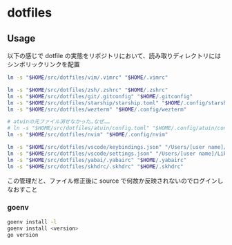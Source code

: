 # dotfiles

## Usage

以下の感じで dotfile の実態をリポジトリにおいて、読み取りディレクトリにはシンボリックリンクを配置

```zsh
ln -s "$HOME/src/dotfiles/vim/.vimrc" "$HOME/.vimrc"

ln -s "$HOME/src/dotfiles/zsh/.zshrc" "$HOME/.zshrc"
ln -s "$HOME/src/dotfiles/git/.gitconfig" "$HOME/.gitconfig"
ln -s "$HOME/src/dotfiles/starship/starship.toml" "$HOME/.config/starship.toml"
ln -s "$HOME/src/dotfiles/wezterm" "$HOME/.config/wezterm"

# atuinの元ファイル消せなかった…なぜ……
# ln -s "$HOME/src/dotfiles/atuin/config.toml" "$HOME/.config/atuin/config.toml"
ln -s "$HOME/src/dotfiles/nvim" "$HOME/.config/nvim"

ln -s "$HOME/src/dotfiles/vscode/keybindings.json" "/Users/[user name]/Library/Application Support/Code/User/keybindings.json"
ln -s "$HOME/src/dotfiles/vscode/settings.json" "/Users/[user name]/Library/Application Support/Code/User/settings.json"
ln -s "$HOME/src/dotfiles/yabai/.yabairc" "$HOME/.yabairc"
ln -s "$HOME/src/dotfiles/skhdrc/.skhdrc" "$HOME/.skhdrc"
```

この管理だと、ファイル修正後に source で何故か反映されないのでログインしなおすこと

### goenv

```bash
goenv install -l
goenv install <version>
go version
```
